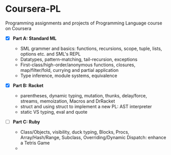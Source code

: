 # Coursera-PL
Programming assignments and projects of Programming Language course on Coursera

- [x] **Part A: Standard ML**
  * SML grammer and basics: functions, recursions, scope, tuple, lists, options etc. and SML's REPL
  * Datatypes, pattern-matching, tail-recursion, exceptions
  * First-class/high-order/anonymous functions, closures, map/filter/fold, currying and partial application
  * Type inference, module systems, equivalence
  
- [x] **Part B: Racket**
  * parentheses, dynamic typing, mutation, thunks, delay/force, streams, memoization, Macros and DrRacket
  * struct and using struct to implement a new PL: AST interpreter
  * static VS typing, eval and quote
  
- [ ] **Part C: Ruby**
  * Class/Objects, visibility, duck typing, Blocks, Procs, Array/Hash/Range, Subclass, Overriding/Dynamic Dispatch: enhance a Tetris Game
  * 
